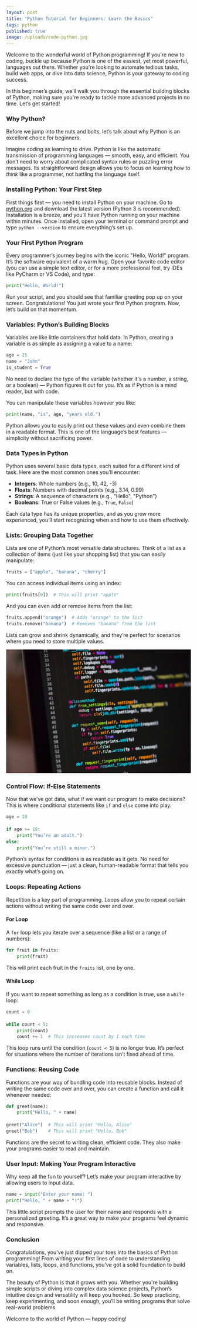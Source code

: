```yaml
---
layout: post
title: "Python Tutorial for Beginners: Learn the Basics"
tags: python
published: true
image: /uploads/code-python.jpg
---
```

Welcome to the wonderful world of Python programming! If you're new to coding, buckle up because Python is one of the easiest, yet most powerful, languages out there. Whether you're looking to automate tedious tasks, build web apps, or dive into data science, Python is your gateway to coding success.

In this beginner’s guide, we’ll walk you through the essential building blocks of Python, making sure you're ready to tackle more advanced projects in no time. Let’s get started!

### Why Python?

Before we jump into the nuts and bolts, let’s talk about why Python is an excellent choice for beginners.

Imagine coding as learning to drive. Python is like the automatic transmission of programming languages — smooth, easy, and efficient. You don’t need to worry about complicated syntax rules or puzzling error messages. Its straightforward design allows you to focus on learning how to *think* like a programmer, not battling the language itself.

### Installing Python: Your First Step

First things first — you need to install Python on your machine. Go to [python.org](https://www.python.org) and download the latest version (Python 3 is recommended). Installation is a breeze, and you’ll have Python running on your machine within minutes. Once installed, open your terminal or command prompt and type `python --version` to ensure everything’s set up.

### Your First Python Program

Every programmer’s journey begins with the iconic "Hello, World!" program. It’s the software equivalent of a warm hug. Open your favorite code editor (you can use a simple text editor, or for a more professional feel, try IDEs like PyCharm or VS Code), and type:

```python
print("Hello, World!")
```

Run your script, and you should see that familiar greeting pop up on your screen. Congratulations! You just wrote your first Python program. Now, let’s build on that momentum.

### Variables: Python’s Building Blocks

Variables are like little containers that hold data. In Python, creating a variable is as simple as assigning a value to a name:

```python
age = 25
name = "John"
is_student = True
```

No need to declare the type of the variable (whether it's a number, a string, or a boolean) — Python figures it out for you. It’s as if Python is a mind reader, but with code.

You can manipulate these variables however you like:

```python
print(name, "is", age, "years old.")
```

Python allows you to easily print out these values and even combine them in a readable format. This is one of the language’s best features — simplicity without sacrificing power.

### Data Types in Python

Python uses several basic data types, each suited for a different kind of task. Here are the most common ones you’ll encounter:

- **Integers**: Whole numbers (e.g., 10, 42, -3)
- **Floats**: Numbers with decimal points (e.g., 3.14, 0.99)
- **Strings**: A sequence of characters (e.g., "Hello", "Python")
- **Booleans**: True or False values (e.g., `True`, `False`)

Each data type has its unique properties, and as you grow more experienced, you’ll start recognizing when and how to use them effectively.

### Lists: Grouping Data Together

Lists are one of Python’s most versatile data structures. Think of a list as a collection of items (just like your shopping list) that you can easily manipulate:

```python
fruits = ["apple", "banana", "cherry"]
```

You can access individual items using an index:

```python
print(fruits[0])  # This will print "apple"
```

And you can even add or remove items from the list:

```python
fruits.append("orange")  # Adds "orange" to the list
fruits.remove("banana")  # Removes "banana" from the list
```

Lists can grow and shrink dynamically, and they’re perfect for scenarios where you need to store multiple values.

![code-python](/uploads/code-python.jpg)

### Control Flow: If-Else Statements

Now that we’ve got data, what if we want our program to make decisions? This is where conditional statements like `if` and `else` come into play.

```python
age = 18

if age >= 18:
    print("You’re an adult.")
else:
    print("You’re still a minor.")
```

Python’s syntax for conditions is as readable as it gets. No need for excessive punctuation — just a clean, human-readable format that tells you exactly what’s going on.

### Loops: Repeating Actions

Repetition is a key part of programming. Loops allow you to repeat certain actions without writing the same code over and over.

#### For Loop

A `for` loop lets you iterate over a sequence (like a list or a range of numbers):

```python
for fruit in fruits:
    print(fruit)
```

This will print each fruit in the `fruits` list, one by one. 

#### While Loop

If you want to repeat something as long as a condition is true, use a `while` loop:

```python
count = 0

while count < 5:
    print(count)
    count += 1  # This increases count by 1 each time
```

This loop runs until the condition (`count < 5`) is no longer true. It’s perfect for situations where the number of iterations isn’t fixed ahead of time.

### Functions: Reusing Code

Functions are your way of bundling code into reusable blocks. Instead of writing the same code over and over, you can create a function and call it whenever needed:

```python
def greet(name):
    print("Hello, " + name)

greet("Alice")  # This will print "Hello, Alice"
greet("Bob")    # This will print "Hello, Bob"
```

Functions are the secret to writing clean, efficient code. They also make your programs easier to read and maintain.

### User Input: Making Your Program Interactive

Why keep all the fun to yourself? Let’s make your program interactive by allowing users to input data.

```python
name = input("Enter your name: ")
print("Hello, " + name + "!")
```

This little script prompts the user for their name and responds with a personalized greeting. It’s a great way to make your programs feel dynamic and responsive.

### Conclusion

Congratulations, you’ve just dipped your toes into the basics of Python programming! From writing your first lines of code to understanding variables, lists, loops, and functions, you’ve got a solid foundation to build on. 

The beauty of Python is that it grows with you. Whether you're building simple scripts or diving into complex data science projects, Python’s intuitive design and versatility will keep you hooked. So keep practicing, keep experimenting, and soon enough, you’ll be writing programs that solve real-world problems.

Welcome to the world of Python — happy coding!